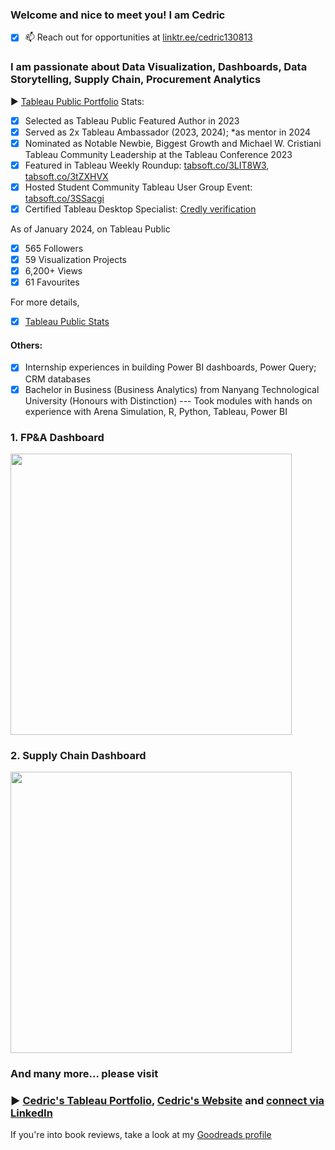 <h3 align="left">Welcome and nice to meet you! I am Cedric</h3>

- [x] 📫 Reach out for opportunities at [linktr.ee/cedric130813](http://linktr.ee/cedric130813)

### I am passionate about Data Visualization, Dashboards, Data Storytelling, Supply Chain, Procurement Analytics

▶ [Tableau Public Portfolio](https://public.tableau.com/app/profile/cedric130813)
Stats: 
- [x] Selected as Tableau Public Featured Author in 2023
- [x] Served as 2x Tableau Ambassador (2023, 2024); *as mentor in 2024
- [x] Nominated as Notable Newbie, Biggest Growth and Michael W. Cristiani Tableau Community Leadership at the Tableau Conference 2023
- [x] Featured in Tableau Weekly Roundup: [tabsoft.co/3LIT8W3](tabsoft.co/3LIT8W3), [tabsoft.co/3tZXHVX](tabsoft.co/3tZXHVX)
- [x] Hosted Student Community Tableau User Group Event: [tabsoft.co/3SSacgi](tabsoft.co/3SSacgi)
- [x] Certified Tableau Desktop Specialist: [Credly verification](https://www.credly.com/badges/7463ff43-f053-4a31-9f08-5fd054a34206)

As of January 2024, on Tableau Public
- [x] 565 Followers 
- [x] 59 Visualization Projects
- [x] 6,200+ Views
- [x] 61 Favourites 

For more details,
- [x] [Tableau Public Stats](https://public.tableau.com/app/profile/cedric130813/viz/TableauPublicStats_16942428002280/Stats)

#### Others:
- [x] Internship experiences in building Power BI dashboards, Power Query; CRM databases
- [x] Bachelor in Business (Business Analytics) from Nanyang Technological University (Honours with Distinction)
--- Took modules with hands on experience with Arena Simulation, R, Python, Tableau, Power BI 

### 1. FP&A Dashboard
<a href="https://public.tableau.com/app/profile/cedric130813" target="_blank"><img src='https://github.com/cedric130813/SQL-DataViz/blob/d03caefadd15eea9c09890cf38381165a6ea4dd4/Tableau/FP&A%20Dashboard%20(1).png' width='450'></a>

### 2. Supply Chain Dashboard
<a href="https://public.tableau.com/app/profile/cedric130813" target="_blank"><img src='https://assets-global.website-files.com/626e3f90d87e459d91f51dd5/6448f949d9cba40342dd5f7d_Front%20(4).png' width='450'></a>

### And many more... please visit 
### ▶ [Cedric's Tableau Portfolio](https://public.tableau.com/app/profile/cedric130813), [Cedric's Website](https://cedric130813.webflow.io) and [connect via LinkedIn](https://www.linkedin.com/in/cedric130813/)

If you're into book reviews, take a look at my [Goodreads profile](https://www.goodreads.com/user/show/35830761-cedric)
